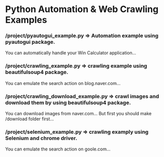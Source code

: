# Python Automation &amp; Web Crawling Examples
### /project/pyautogui_example.py => Automation example using pyautogui package.
You can automatically handle your Win Calculator application...
### /project/crawling_example.py => crawling example using beautifulsoup4 package.
You can emulate the search action on blog.naver.com...
### /project/crawling_download_example.py => crawl images and download them by using beautifulsoup4 package.
You can download images from naver.com... But first you should make /download folder first...
### /project/selenium_example.py => crawling examply using Selenium and chrome driver.
You can emulate the search action on goole.com...
